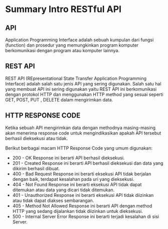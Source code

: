 # Summary Intro RESTful API

## API
Application Programming Interface adalah sebuah kumpulan dari fungsi (function) dan prosedur yang memungkinkan program komputer berkomunikasi dengan program atau komputer lainnya.

## REST API
REST API (REpresentational State Transfer Application Programming Interface) adalah salah satu jenis API yang sering digunakan. Salah satu hal yang membuat API ini sering digunakan yaitu REST API ini berkomunikasi dengan protokol HTTP dan menggunakan HTTP method yang sesuai seperti GET, POST, PUT , DELETE dalam mengirimkan data.

## HTTP RESPONSE CODE
Ketika sebuah API mengirimkan data dengan methodnya masing-masing akan menerima response code untuk mengindikasikan apakah API tersebut berhasil dieksekusi atau tidak. 


Berikut berbagai macam HTTP Response Code yang umum digunakan:
- 200 - OK
Response ini berarti API berhasil dieksekusi.
- 201 - Created
Response ini berarti API berhasil dieksekusi dan data yang dikirim berhasil dibuat.
- 400 - Bad Request
Response ini berarti eksekusi API tidak berjalan dengan baik, terdapat kesalahan pada uri yang dieksekusi.
- 404 - Not Found
Response ini berarti eksekusi API tidak dapat ditemukan atau data yang dicari tidak ditemukan.
- 401 - Unauthorized
Response ini berarti eksekusi API tidak diizinkan atau tidak dapat diakses sembarangan.
- 405 - Method Not Allowed
Response ini berarti API dengan method HTTP yang sedang dijalankan tidak diizinkan untuk dieksekusi.
- 500 - Internal Server Error
Response ini berarti terjadi kesalahan di sisi Server.

